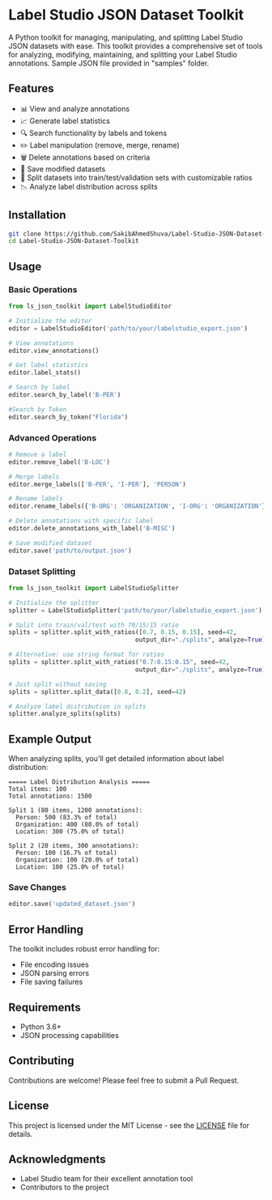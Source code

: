 # Label Studio JSON Dataset Toolkit

A Python toolkit for managing, manipulating, and splitting Label Studio JSON datasets with ease. This toolkit provides a comprehensive set of tools for analyzing, modifying, maintaining, and splitting your Label Studio annotations. Sample JSON file provided in "samples" folder.

## Features

- 📊 View and analyze annotations
- 📈 Generate label statistics
- 🔍 Search functionality by labels and tokens
- ✏️ Label manipulation (remove, merge, rename)
- 🗑️ Delete annotations based on criteria
- 💾 Save modified datasets
- 📂 Split datasets into train/test/validation sets with customizable ratios
- 📉 Analyze label distribution across splits

## Installation

```bash
git clone https://github.com/SakibAhmedShuva/Label-Studio-JSON-Dataset-Toolkit.git
cd Label-Studio-JSON-Dataset-Toolkit
```

## Usage

### Basic Operations

```python
from ls_json_toolkit import LabelStudioEditor

# Initialize the editor
editor = LabelStudioEditor('path/to/your/labelstudio_export.json')

# View annotations
editor.view_annotations()

# Get label statistics
editor.label_stats()

# Search by label
editor.search_by_label('B-PER')

#Search by Token
editor.search_by_token("Florida")

```

### Advanced Operations

```python
# Remove a label
editor.remove_label('B-LOC')

# Merge labels
editor.merge_labels(['B-PER', 'I-PER'], 'PERSON')

# Rename labels
editor.rename_labels({'B-ORG': 'ORGANIZATION', 'I-ORG': 'ORGANIZATION'})

# Delete annotations with specific label
editor.delete_annotations_with_label('B-MISC')

# Save modified dataset
editor.save('path/to/output.json')
```

### Dataset Splitting

```python
from ls_json_toolkit import LabelStudioSplitter

# Initialize the splitter
splitter = LabelStudioSplitter('path/to/your/labelstudio_export.json')

# Split into train/val/test with 70/15/15 ratio
splits = splitter.split_with_ratios([0.7, 0.15, 0.15], seed=42, 
                                   output_dir="./splits", analyze=True)

# Alternative: use string format for ratios
splits = splitter.split_with_ratios("0.7:0.15:0.15", seed=42,
                                   output_dir="./splits", analyze=True)

# Just split without saving
splits = splitter.split_data([0.8, 0.2], seed=42)

# Analyze label distribution in splits
splitter.analyze_splits(splits)
```

## Example Output

When analyzing splits, you'll get detailed information about label distribution:

```
===== Label Distribution Analysis =====
Total items: 100
Total annotations: 1500

Split 1 (80 items, 1200 annotations):
  Person: 500 (83.3% of total)
  Organization: 400 (80.0% of total)
  Location: 300 (75.0% of total)

Split 2 (20 items, 300 annotations):
  Person: 100 (16.7% of total)
  Organization: 100 (20.0% of total)
  Location: 100 (25.0% of total)
```


### Save Changes

```python
editor.save('updated_dataset.json')
```

## Error Handling

The toolkit includes robust error handling for:
- File encoding issues
- JSON parsing errors
- File saving failures

## Requirements

- Python 3.6+
- JSON processing capabilities

## Contributing

Contributions are welcome! Please feel free to submit a Pull Request.

## License

This project is licensed under the MIT License - see the [LICENSE](LICENSE) file for details.


## Acknowledgments

- Label Studio team for their excellent annotation tool
- Contributors to the project
